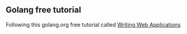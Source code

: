 ## Golang free tutorial

Following this golang.org free tutorial called [Writing Web Applications](https://golang.org/doc/articles/wiki/)

